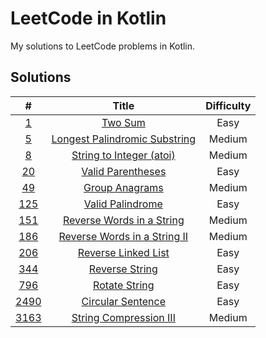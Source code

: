 # LeetCode in Kotlin

My solutions to LeetCode problems in Kotlin.

## Solutions

|                                 #                                  |                                                    Title                                                     | Difficulty |
|:------------------------------------------------------------------:|:------------------------------------------------------------------------------------------------------------:|:----------:|
|      [1](https://leetcode.com/problems/two-sum/description/)       |                      [Two Sum](src/main/kotlin/com/schmoczer/leetcode/_0001/TwoSum.kt)                       |    Easy    |
| [5](https://leetcode.com/problems/longest-palindromic-substring/)  | [Longest Palindromic Substring](src/main/kotlin/com/schmoczer/leetcode/_0005/LongestPalindromicSubstring.kt) |   Medium   |
|     [8](https://leetcode.com/problems/string-to-integer-atoi/)     |         [String to Integer (atoi)](src/main/kotlin/com/schmoczer/leetcode/_0008/StringToInteger.kt)          |   Medium   |
|       [20](https://leetcode.com/problems/valid-parentheses/)       |            [Valid Parentheses](src/main/kotlin/com/schmoczer/leetcode/_0020/ValidParentheses.kt)             |    Easy    |
|        [49](https://leetcode.com/problems/group-anagrams/)         |               [Group Anagrams](src/main/kotlin/com/schmoczer/leetcode/_0049/GroupAnagrams.kt)                |   Medium   |
|       [125](https://leetcode.com/problems/valid-palindrome/)       |             [Valid Palindrome](src/main/kotlin/com/schmoczer/leetcode/_0125/ValidPalindrome.kt)              |    Easy    |
|  [151](https://leetcode.com/problems/reverse-words-in-a-string/)   |      [Reverse Words in a String](src/main/kotlin/com/schmoczer/leetcode/_0151/ReverseWordsInString.kt)       |   Medium   |
| [186](https://leetcode.com/problems/reverse-words-in-a-string-ii/) | [Reverse Words in a String II](src/main/kotlin/com/schmoczer/leetcode/_0186/ReverseWordsInStringInPlace.kt)  |   Medium   |
|     [206](https://leetcode.com/problems/reverse-linked-list/)      |           [Reverse Linked List](src/main/kotlin/com/schmoczer/leetcode/_0206/ReverseLinkedList.kt)           |    Easy    |
|        [344](https://leetcode.com/problems/reverse-string/)        |               [Reverse String](src/main/kotlin/com/schmoczer/leetcode/_0344/ReverseString.kt)                |    Easy    |
|        [796](https://leetcode.com/problems/rotate-string/)         |                [Rotate String](src/main/kotlin/com/schmoczer/leetcode/_0796/RotateString.kt)                 |    Easy    |
|      [2490](https://leetcode.com/problems/circular-sentence/)      |            [Circular Sentence](src/main/kotlin/com/schmoczer/leetcode/_2490/CircularSentence.kt)             |    Easy    |
|   [3163](https://leetcode.com/problems/string-compression-iii/)    |         [String Compression III](src/main/kotlin/com/schmoczer/leetcode/_3163/StringCompression3.kt)         |   Medium   |
